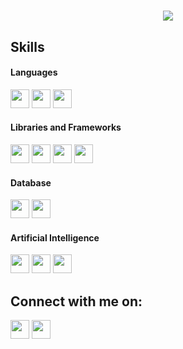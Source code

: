 <h1 align="center">
  <a href="https://git.io/typing-svg">
    <img src="https://readme-typing-svg.herokuapp.com/?lines=Hello+World!;I'm+Saurabh+Mudaliar;Passionate+Developer+%F0%9F%92%BB;Lifelong+Learner+%F0%9F%93%9A&center=true&vCenter=true&size=25&duration=4000&pause=1000">
  </a>
</h1>



## Skills

#### Languages
<p align = "left">
<img src = "https://img.shields.io/badge/Python-FFD43B?style=for-the-badge&logo=python&logoColor=blue" height = "30px">
<img src = "https://img.shields.io/badge/C%2B%2B-00599C?style=for-the-badge&logo=c%2B%2B&logoColor=white" height = "30px">
<img src = "https://img.shields.io/badge/Java-%23ED8B00.svg?logo=openjdk&logoColor=white" height = "30px">
</p>
  
 #### Libraries and Frameworks
<p align = "left">
<img src = "https://img.shields.io/badge/Spring%20Boot-6DB33F?logo=springboot&logoColor=fff" height = "30px">
<img src = "https://img.shields.io/badge/Pandas-2C2D72?style=for-the-badge&logo=pandas&logoColor=white" height = "30px">
<img src = "https://img.shields.io/badge/Numpy-777BB4?style=for-the-badge&logo=numpy&logoColor=white" height = "30px">
<img src = "https://img.shields.io/badge/Flask-000000?style=for-the-badge&logo=flask&logoColor=white", height = "30px">  
</p>

#### Database
<p align = "left">
<img src = "https://img.shields.io/badge/MySQL-005C84?style=for-the-badge&logo=mysql&logoColor=white" height = "30px">
<img src = "https://img.shields.io/badge/SQLite-07405E?style=for-the-badge&logo=sqlite&logoColor=white" height = "30px">
</p>

#### Artificial Intelligence
<p align = "left">
<img src = "https://img.shields.io/badge/Hugging%20Face-FFD21E?logo=huggingface&logoColor=000" height = "30px">
<img src = "https://img.shields.io/badge/ChatGPT-74aa9c?logo=openai&logoColor=white" height = "30px">
<img src = "https://img.shields.io/badge/Claude-D97757?logo=claude&logoColor=fff" height = "30px">
</p>

## Connect with me on:
<p align = "left">
<a href = "https://www.linkedin.com/in/saurabh-mudaliar-728382242/"><img src = "https://img.shields.io/badge/LinkedIn-0077B5?style=for-the-badge&logo=linkedin&logoColor=white" height = "30px"></a>
<a href = "mailto:saurabhmudaliar2004@gmail.com"><img src = "https://img.shields.io/badge/Gmail-D14836?style=for-the-badge&logo=gmail&logoColor=white" height = "30px"></a>
